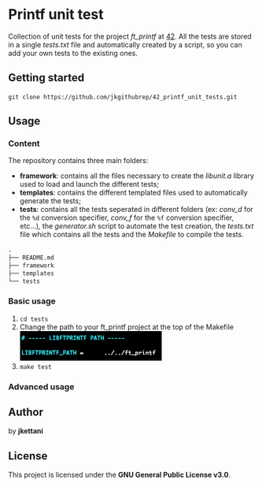 # Printf unit test

Collection of unit tests for the project *ft_printf* at [42](https://www.42.fr/).
All the tests are stored in a single *tests.txt* file and automatically created by a script, so you can add your own tests to the existing ones.


## Getting started

```
git clone https://github.com/jkgithubrep/42_printf_unit_tests.git
```

## Usage
### Content

The repository contains three main folders:
- **framework**: contains all the files necessary to create the *libunit.a* library used to load and launch the different tests;
- **templates**: contains the different templated files used to automatically generate the tests;
- **tests**: contains all the tests seperated in different folders (ex: *conv_d* for the `%d` conversion specifier, *conv_f* for the `%f` conversion specifier, etc...), the *generator.sh* script to automate the test creation, the *tests.txt* file which contains all the tests and the *Makefile* to compile the tests.
```
.
├── README.md
├── framework
├── templates
└── tests
```

### Basic usage
1) `cd tests`
2) Change the path to your ft_printf project at the top of the Makefile
![Makefile](images/makefile_libftprintf_path.png)
3) `make test`

### Advanced usage


## Author

by **jkettani**

## License

This project is licensed under the **GNU General Public License v3.0**.
